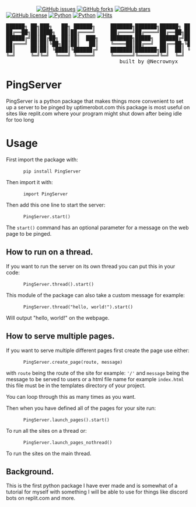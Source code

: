 
&nbsp;&nbsp;&nbsp;&nbsp;&nbsp;&nbsp;&nbsp;&nbsp;&nbsp;&nbsp;&nbsp;&nbsp;&nbsp;&nbsp;&nbsp;&nbsp;&nbsp;&nbsp;&nbsp;&nbsp; [![GitHub issues](https://img.shields.io/github/issues/Necrownyx/PingServer)](https://github.com/Necrownyx/PingServer/issues) [![GitHub forks](https://img.shields.io/github/forks/Necrownyx/PingServer)](https://github.com/Necrownyx/PingServer/network) [![GitHub stars](https://img.shields.io/github/stars/Necrownyx/PingServer)](https://github.com/Necrownyx/PingServer/stargazers) [![GitHub license](https://img.shields.io/github/license/Necrownyx/PingServer)](https://github.com/Necrownyx/PingServer/blob/main/LICENSE) [![Python](https://img.shields.io/badge/Made%20with-Python-%2300AEFF)](https://python.org) [![Python](https://img.shields.io/badge/Available%20on-PyPi-%2300AEFF)](https://pypi.org/project/PingServer/) [![Hits](https://hits.seeyoufarm.com/api/count/incr/badge.svg?url=https%3A%2F%2Fgithub.com%2FNecrownyx%2FPingServer&count_bg=%2300AEFF&title_bg=%23555555&icon=&icon_color=%23E7E7E7&title=hits&edge_flat=false)](https://hits.seeyoufarm.com)


<pre align="center">██████╗ ██╗███╗   ██╗ ██████╗     ███████╗███████╗██████╗ ██╗   ██╗███████╗██████╗ 
██╔══██╗██║████╗  ██║██╔════╝     ██╔════╝██╔════╝██╔══██╗██║   ██║██╔════╝██╔══██╗
██████╔╝██║██╔██╗ ██║██║  ███╗    ███████╗█████╗  ██████╔╝██║   ██║█████╗  ██████╔╝
██╔═══╝ ██║██║╚██╗██║██║   ██║    ╚════██║██╔══╝  ██╔══██╗╚██╗ ██╔╝██╔══╝  ██╔══██╗
██║     ██║██║ ╚████║╚██████╔╝    ███████║███████╗██║  ██║ ╚████╔╝ ███████╗██║  ██║
╚═╝     ╚═╝╚═╝  ╚═══╝ ╚═════╝     ╚══════╝╚══════╝╚═╝  ╚═╝  ╚═══╝  ╚══════╝╚═╝  ╚═╝
                                 built by @Necrownyx</pre>


# PingServer

PingServer is a python package that makes things more convenient to set up a server to be pinged by uptimerobot.com this package is most useful on sites like replit.com where your program might shut down after being idle for too long


# Usage

First import the package with:

&nbsp;&nbsp;&nbsp;&nbsp;&nbsp;&nbsp;&nbsp;&nbsp;&nbsp;&nbsp;&nbsp;&nbsp;`pip install PingServer`

Then import it with:

&nbsp;&nbsp;&nbsp;&nbsp;&nbsp;&nbsp;&nbsp;&nbsp;&nbsp;&nbsp;&nbsp;&nbsp;`import PingServer`

Then add this one line to start the server:

&nbsp;&nbsp;&nbsp;&nbsp;&nbsp;&nbsp;&nbsp;&nbsp;&nbsp;&nbsp;&nbsp;&nbsp;`PingServer.start()`

The `start()` command has an optional parameter for a message on the web page to be pinged.

## How to run on a thread.
If you want to run the server on its own thread you can put this in your code:

&nbsp;&nbsp;&nbsp;&nbsp;&nbsp;&nbsp;&nbsp;&nbsp;&nbsp;&nbsp;&nbsp;&nbsp;`PingServer.thread().start()`

This module of the package can also take a custom message for example:

&nbsp;&nbsp;&nbsp;&nbsp;&nbsp;&nbsp;&nbsp;&nbsp;&nbsp;&nbsp;&nbsp;&nbsp;`PingServer.thread("hello, world!").start()`

Will output "hello, world!" on the webpage.

## How to serve multiple pages.
If you want to serve multiple different pages first create the page use either:

&nbsp;&nbsp;&nbsp;&nbsp;&nbsp;&nbsp;&nbsp;&nbsp;&nbsp;&nbsp;&nbsp;&nbsp;`PingServer.create_page(route, message)`

with `route` being the route of the site for example: `'/'`  and `message` being the message to be served to users or a html file name for example `index.html` this file must be in the templates directory of your project.

You can loop through this as many times as you want.

Then when you have defined all of the pages for your site run:

&nbsp;&nbsp;&nbsp;&nbsp;&nbsp;&nbsp;&nbsp;&nbsp;&nbsp;&nbsp;&nbsp;&nbsp;`PingServer.launch_pages().start()`

To run all the sites on a thread or:

&nbsp;&nbsp;&nbsp;&nbsp;&nbsp;&nbsp;&nbsp;&nbsp;&nbsp;&nbsp;&nbsp;&nbsp;`PingServer.launch_pages_nothread()`

To run the sites on the main thread.



## Background.

This is the first python package I have ever made and is somewhat of a tutorial for myself with something I will be able to use for things like discord bots on replit.com and more.
